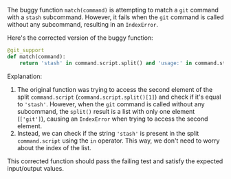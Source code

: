 The buggy function `match(command)` is attempting to match a `git` command with a `stash` subcommand. However, it fails when the `git` command is called without any subcommand, resulting in an `IndexError`.

Here's the corrected version of the buggy function:
```python
@git_support
def match(command):
    return 'stash' in command.script.split() and 'usage:' in command.stderr
```
Explanation:

1. The original function was trying to access the second element of the split `command.script` (`command.script.split()[1]`) and check if it's equal to `'stash'`. However, when the `git` command is called without any subcommand, the `split()` result is a list with only one element (`['git']`), causing an `IndexError` when trying to access the second element.
2. Instead, we can check if the string `'stash'` is present in the split `command.script` using the `in` operator. This way, we don't need to worry about the index of the list.

This corrected function should pass the failing test and satisfy the expected input/output values.